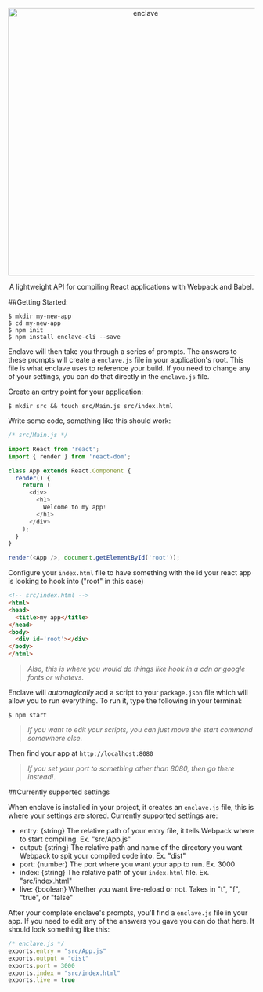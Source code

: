 <p align="center">
  <img alt="enclave" src="http://i1264.photobucket.com/albums/jj488/eanplatter1/enclave-logo_zpslmhskufg.png" width="546">
</p>

<p align="center">
  A lightweight API for compiling React applications with Webpack and Babel.
</p>

##Getting Started:
```
$ mkdir my-new-app
$ cd my-new-app
$ npm init
$ npm install enclave-cli --save
```

Enclave will then take you through a series of prompts. The answers to these prompts will create a `enclave.js` file in your application's root. This file is what enclave uses to reference your build. If you need to change any of your settings, you can do that directly in the `enclave.js` file.

Create an entry point for your application:
```
$ mkdir src && touch src/Main.js src/index.html
```
Write some code, something like this should work:
``` js
/* src/Main.js */

import React from 'react';
import { render } from 'react-dom';

class App extends React.Component {
  render() {
    return (
      <div>
        <h1>
          Welcome to my app!
        </h1>
      </div>
    );
  }
}

render(<App />, document.getElementById('root'));
```

Configure your `index.html` file to have something with the id your react app is looking to hook into ("root" in this case)
``` html
<!-- src/index.html -->
<html>
<head>
  <title>my app</title>
</head>
<body>
  <div id='root'></div>
</body>
</html>
```
> _Also, this is where you would do things like hook in a cdn or google fonts or whatevs._

Enclave will _automagically_ add a script to your `package.json` file which will allow you to run everything.
To run it, type the following in your terminal:
```
$ npm start
```
> _If you want to edit your scripts, you can just move the start command somewhere else._

Then find your app at `http://localhost:8080`
> _If you set your port to something other than 8080, then go there instead!_.

##Currently supported settings

When enclave is installed in your project, it creates an `enclave.js` file, this is where your settings are stored. Currently supported settings are:
  - entry: {string} The relative path of your entry file, it tells Webpack where to start compiling. Ex. "src/App.js"
  - output: {string} The relative path and name of the directory you want Webpack to spit your compiled code into. Ex. "dist"
  - port: {number} The port where you want your app to run. Ex. 3000
  - index: {string} The relative path of your `index.html` file. Ex. "src/index.html"
  - live: {boolean} Whether you want live-reload or not. Takes in "t", "f", "true", or "false"

After your complete enclave's prompts, you'll find a `enclave.js` file in your app. If you need to edit any of the answers you gave you can do that here. It should look something like this:

```js
/* enclave.js */
exports.entry = "src/App.js"
exports.output = "dist"
exports.port = 3000
exports.index = "src/index.html"
exports.live = true
```
